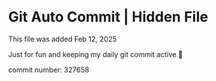 # Git Auto Commit | Hidden File

This file was added Feb 12, 2025

Just for fun and keeping my daily git commit active 🤪

commit number: 327658
